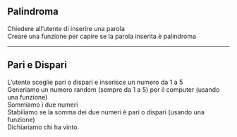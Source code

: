 ## Palindroma
Chiedere all’utente di inserire una parola <br>
Creare una funzione per capire se la parola inserita è palindroma

<hr>

## Pari e Dispari
L’utente sceglie pari o dispari e inserisce un numero da 1 a 5 <br>
Generiamo un numero random (sempre da 1 a 5) per il computer (usando una funzione) <br>
Sommiamo i due numeri <br>
Stabiliamo se la somma dei due numeri è pari o dispari (usando una funzione)<br>
Dichiariamo chi ha vinto.





